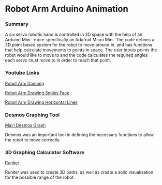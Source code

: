 # Robot Arm Arduino Animation

### Summary
A six servo robotic hand is controlled in 3D space with the help of an Arduino Mini--more specifically an Adafruit Micro Mini. The code defines a 3D point based system for the robot to move around in, and has functions that help calculate movements to points in space. The user inputs points the robot would like to move to and the code calculates the required angles each servo must move to in order to reach that point.

### Youtube Links
[Robot Arm Dancing](https://www.youtube.com/watch?v=UsHJvPzx4wk)

[Robot Arm Drawing Smiley Face](https://www.youtube.com/watch?v=ATHjjI4BhdQ)

[Robot Arm Drawing Horizontal Lines](https://www.youtube.com/watch?v=711mE4_5Rwk)

### Desmos Graphing Tool
[Main Desmos Graph](https://www.desmos.com/calculator/zgmw47nks6)

Desmos was an important tool in defining the necessary functions to allow the robot to move correctly.

### 3D Graphing Calculator Software
[Runiter](https://www.runiter.com)

Runiter was used to create 3D paths, as well as create a solid visualization for the possible range of the robot.
